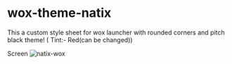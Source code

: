# wox-theme-natix
This a custom style sheet for wox launcher with rounded corners and pitch black theme! ( Tint:- Red(can be changed))

Screen
![natix-wox](https://user-images.githubusercontent.com/50261506/190194332-520204fa-73bb-4a53-8c0b-4789bdfb3ed7.gif)
